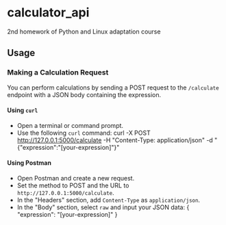 # calculator_api
2nd homework of Python and Linux adaptation course


## Usage

### Making a Calculation Request

You can perform calculations by sending a POST request to the `/calculate` endpoint with a JSON body containing the expression.

#### Using `curl`
- Open a terminal or command prompt.
- Use the following `curl` command: curl -X POST http://127.0.0.1:5000/calculate -H "Content-Type: application/json" -d "{"expression":"[your-expression]"}"

#### Using Postman
- Open Postman and create a new request.
- Set the method to POST and the URL to `http://127.0.0.1:5000/calculate`.
- In the "Headers" section, add `Content-Type` as `application/json`.
- In the "Body" section, select `raw` and input your JSON data:
{
    "expression": "[your-expression]"
}

